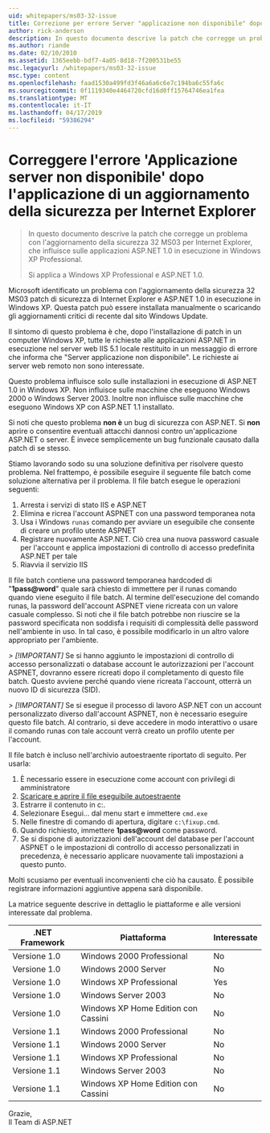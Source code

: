 ```yaml
---
uid: whitepapers/ms03-32-issue
title: Correzione per errore Server "applicazione non disponibile" dopo aver applicato l'aggiornamento della sicurezza per IE | Microsoft Docs
author: rick-anderson
description: In questo documento descrive la patch che corregge un problema con l'aggiornamento della sicurezza 32 MS03 per Internet Explorer, che influisce sulle applicazioni ASP.NET 1.0 in esecuzione nell'elemento di lavoro...
ms.author: riande
ms.date: 02/10/2010
ms.assetid: 1365eebb-bdf7-4a05-8d18-7f200531be55
msc.legacyurl: /whitepapers/ms03-32-issue
msc.type: content
ms.openlocfilehash: faad1530a499fd3f46a6a6c6e7c194ba6c55fa6c
ms.sourcegitcommit: 0f1119340e4464720cfd16d0ff15764746ea1fea
ms.translationtype: MT
ms.contentlocale: it-IT
ms.lasthandoff: 04/17/2019
ms.locfileid: "59386294"
---
```

# <a name="fix-for-server-application-unavailable-error-after-applying-security-update-for-ie"></a>Correggere l'errore 'Applicazione server non disponibile' dopo l'applicazione di un aggiornamento della sicurezza per Internet Explorer

> In questo documento descrive la patch che corregge un problema con l'aggiornamento della sicurezza 32 MS03 per Internet Explorer, che influisce sulle applicazioni ASP.NET 1.0 in esecuzione in Windows XP Professional.
> 
> Si applica a Windows XP Professional e ASP.NET 1.0.


Microsoft identificato un problema con l'aggiornamento della sicurezza 32 MS03 patch di sicurezza di Internet Explorer e ASP.NET 1.0 in esecuzione in Windows XP. Questa patch può essere installata manualmente o scaricando gli aggiornamenti critici di recente dal sito Windows Update.

Il sintomo di questo problema è che, dopo l'installazione di patch in un computer Windows XP, tutte le richieste alle applicazioni ASP.NET in esecuzione nel server web IIS 5.1 locale restituito in un messaggio di errore che informa che "Server applicazione non disponibile". Le richieste ai server web remoto non sono interessate.

Questo problema influisce solo sulle installazioni in esecuzione di ASP.NET 1.0 in Windows XP. Non influisce sulle macchine che eseguono Windows 2000 o Windows Server 2003. Inoltre non influisce sulle macchine che eseguono Windows XP con ASP.NET 1.1 installato.

Si noti che questo problema **non è** un bug di sicurezza con ASP.NET. Si **non** aprire o consentire eventuali attacchi dannosi contro un'applicazione ASP.NET o server. È invece semplicemente un bug funzionale causato dalla patch di se stesso.

Stiamo lavorando sodo su una soluzione definitiva per risolvere questo problema. Nel frattempo, è possibile eseguire il seguente file batch come soluzione alternativa per il problema. Il file batch esegue le operazioni seguenti:

1. Arresta i servizi di stato IIS e ASP.NET
2. Elimina e ricrea l'account ASPNET con una password temporanea nota
3. Usa i Windows `runas` comando per avviare un eseguibile che consente di creare un profilo utente ASPNET
4. Registrare nuovamente ASP.NET. Ciò crea una nuova password casuale per l'account e applica impostazioni di controllo di accesso predefinita ASP.NET per tale
5. Riavvia il servizio IIS

Il file batch contiene una password temporanea hardcoded di "<strong>1pass\@word</strong>" quale sarà chiesto di immettere per il runas comando quando viene eseguito il file batch. Al termine dell'esecuzione del comando runas, la password dell'account ASPNET viene ricreata con un valore casuale complesso. Si noti che il file batch potrebbe non riuscire se la password specificata non soddisfa i requisiti di complessità delle password nell'ambiente in uso. In tal caso, è possibile modificarlo in un altro valore appropriato per l'ambiente.

*> [!IMPORTANT]* Se si hanno aggiunto le impostazioni di controllo di accesso personalizzati o database account le autorizzazioni per l'account ASPNET, dovranno essere ricreati dopo il completamento di questo file batch. Questo avviene perché quando viene ricreata l'account, otterrà un nuovo ID di sicurezza (SID).

*> [!IMPORTANT]* Se si esegue il processo di lavoro ASP.NET con un account personalizzato diverso dall'account ASPNET, non è necessario eseguire questo file batch. Al contrario, si deve accedere in modo interattivo o usare il comando runas con tale account verrà creato un profilo utente per l'account.

Il file batch è incluso nell'archivio autoestraente riportato di seguito. Per usarla:

1. È necessario essere in esecuzione come account con privilegi di amministratore
2. [Scaricare e aprire il file eseguibile autoestraente](ms03-32-issue/_static/fixup1.exe)
3. Estrarre il contenuto in c:\.
4. Selezionare Esegui... dal menu start e immettere `cmd.exe`
5. Nelle finestre di comando di apertura, digitare `c:\fixup.cmd`.
6. Quando richiesto, immettere <strong>1pass\@word</strong> come password.
7. Se si dispone di autorizzazioni dell'account del database per l'account ASPNET o le impostazioni di controllo di accesso personalizzati in precedenza, è necessario applicare nuovamente tali impostazioni a questo punto.

Molti scusiamo per eventuali inconvenienti che ciò ha causato. È possibile registrare informazioni aggiuntive appena sarà disponibile.

La matrice seguente descrive in dettaglio le piattaforme e alle versioni interessate dal problema.

| .NET Framework | Piattaforma | Interessate |
| --- | --- | --- |
| Versione 1.0 | Windows 2000 Professional | No |
| Versione 1.0 | Windows 2000 Server | No |
| Versione 1.0 | Windows XP Professional | Yes |
| Versione 1.0 | Windows Server 2003 | No |
| Versione 1.0 | Windows XP Home Edition con Cassini | No |
| Versione 1.1 | Windows 2000 Professional | No |
| Versione 1.1 | Windows 2000 Server | No |
| Versione 1.1 | Windows XP Professional | No |
| Versione 1.1 | Windows Server 2003 | No |
| Versione 1.1 | Windows XP Home Edition con Cassini | No |

Grazie,   
 Il Team di ASP.NET
